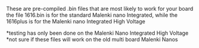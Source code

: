 These are pre-compiled .bin files that are most likely to work for your board
the file 1616.bin is for the standard Malenki nano Integrated, while the 1616plus is for the Malenki nano Integrated High Voltage

*testing has only been done on the Malenki Nano Integrated High Voltage
*not sure if these files will work on the old multi board Malenki Nanos
